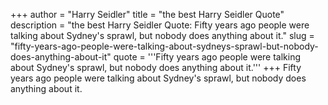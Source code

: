 +++
author = "Harry Seidler"
title = "the best Harry Seidler Quote"
description = "the best Harry Seidler Quote: Fifty years ago people were talking about Sydney's sprawl, but nobody does anything about it."
slug = "fifty-years-ago-people-were-talking-about-sydneys-sprawl-but-nobody-does-anything-about-it"
quote = '''Fifty years ago people were talking about Sydney's sprawl, but nobody does anything about it.'''
+++
Fifty years ago people were talking about Sydney's sprawl, but nobody does anything about it.
